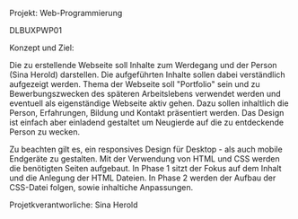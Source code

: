 Projekt: Web-Programmierung

DLBUXPWP01

Konzept und Ziel:

Die zu erstellende Webseite soll Inhalte zum Werdegang und der Person (Sina Herold) darstellen. Die aufgeführten Inhalte sollen dabei verständlich aufgezeigt werden.
Thema der Webseite soll "Portfolio" sein und zu Bewerbungszwecken des späteren Arbeitslebens verwendet werden und eventuell als eigenständige Webseite aktiv gehen. Dazu sollen inhaltlich die Person, Erfahrungen, Bildung und Kontakt präsentiert werden. Das Design ist einfach aber einladend gestaltet um Neugierde auf die zu entdeckende Person zu wecken.

Zu beachten gilt es, ein responsives Design für Desktop - als auch mobile Endgeräte zu gestalten. 
Mit der Verwendung von HTML und CSS werden die benötigten Seiten aufgebaut. In Phase 1 sitzt der Fokus auf dem Inhalt und die Anlegung der HTML Dateien.
In Phase 2 werden der Aufbau der CSS-Datei folgen, sowie inhaltiche Anpassungen.

Projetkverantworliche: Sina Herold

